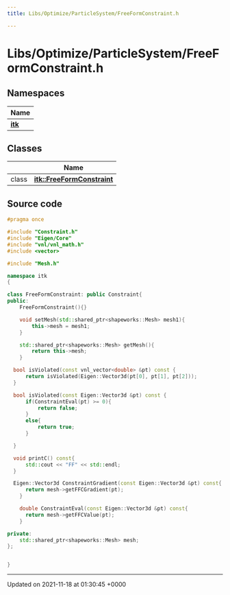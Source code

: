 ```yaml
---
title: Libs/Optimize/ParticleSystem/FreeFormConstraint.h

---
```


# Libs/Optimize/ParticleSystem/FreeFormConstraint.h



## Namespaces

| Name           |
| -------------- |
| **[itk](../Namespaces/namespaceitk.md)**  |

## Classes

|                | Name           |
| -------------- | -------------- |
| class | **[itk::FreeFormConstraint](../Classes/classitk_1_1FreeFormConstraint.md)**  |




## Source code

```cpp
#pragma once

#include "Constraint.h"
#include "Eigen/Core"
#include "vnl/vnl_math.h"
#include <vector>

#include "Mesh.h"

namespace itk
{

class FreeFormConstraint: public Constraint{
public:
    FreeFormConstraint(){}

    void setMesh(std::shared_ptr<shapeworks::Mesh> mesh1){
        this->mesh = mesh1;
    }

    std::shared_ptr<shapeworks::Mesh> getMesh(){
        return this->mesh;
    }

  bool isViolated(const vnl_vector<double> &pt) const {
      return isViolated(Eigen::Vector3d(pt[0], pt[1], pt[2]));
  }

  bool isViolated(const Eigen::Vector3d &pt) const {
      if(ConstraintEval(pt) >= 0){
          return false;
      }
      else{
          return true;
      }

  }

  void printC() const{
      std::cout << "FF" << std::endl;
  }

  Eigen::Vector3d ConstraintGradient(const Eigen::Vector3d &pt) const{
      return mesh->getFFCGradient(pt);
    }

    double ConstraintEval(const Eigen::Vector3d &pt) const{
      return mesh->getFFCValue(pt);
    }

private:
    std::shared_ptr<shapeworks::Mesh> mesh;
};


}
```


-------------------------------

Updated on 2021-11-18 at 01:30:45 +0000
